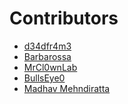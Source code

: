 # **Contributors**
<!-- prettier-ignore-start -->
- [d34dfr4m3](https://github.com/d34dfr4m3/goDuck)
- [Barbarossa](https://github.com/nalonal/barbarossa)
- [MrCl0wnLab](https://github.com/MrCl0wnLab/SCANNER-INURLBR)
- [BullsEye0](https://github.com/BullsEye0/dorks-eye)
- [Madhav Mehndiratta](https://github.com/madhavmehndiratta/dorkScanner)
<!-- prettier-ignore-end -->
